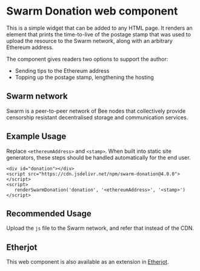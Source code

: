 # Swarm Donation web component

This is a simple widget that can be added to any HTML page. It renders an element that prints the time-to-live of the postage stamp that was used to upload the resource to the Swarm network, along with an arbitrary Ethereum address.

The component gives readers two options to support the author:

-   Sending tips to the Ethereum address
-   Topping up the postage stamp, lengthening the hosting

## Swarm network

Swarm is a peer-to-peer network of Bee nodes that collectively provide censorship resistant decentralised storage and communication services.

## Example Usage

Replace `<ethereumAddress>` and `<stamp>`. When built into static site generators, these steps should be handled automatically for the end user.

```
<div id="donation"></div>
<script src="https://cdn.jsdelivr.net/npm/swarm-donation@4.0.0"></script>
<script>
   renderSwarmDonation('donation', '<ethereumAddress>', '<stamp>')
</script>
```

## Recommended Usage

Upload the `js` file to the Swarm network, and refer that instead of the CDN.

## Etherjot

This web component is also available as an extension in [Etherjot](https://github.com/ethersphere/etherjot-web).
